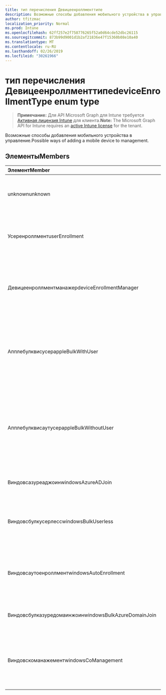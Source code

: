 ```yaml
---
title: тип перечисления Девицеенроллменттипе
description: Возможные способы добавления мобильного устройства в управление.
author: tfitzmac
localization_priority: Normal
ms.prod: Intune
ms.openlocfilehash: 62ff257e2f758776265f52a0d64cde52dbc26115
ms.sourcegitcommit: 873b99d9001d1b2af21836e47f15360b08e10a40
ms.translationtype: MT
ms.contentlocale: ru-RU
ms.lasthandoff: 02/26/2019
ms.locfileid: "30261966"
---
```

# <a name="deviceenrollmenttype-enum-type"></a><span data-ttu-id="aa69c-103">тип перечисления Девицеенроллменттипе</span><span class="sxs-lookup"><span data-stu-id="aa69c-103">deviceEnrollmentType enum type</span></span>

> <span data-ttu-id="aa69c-104">**Примечание:** Для API Microsoft Graph для Intune требуется [Активная лицензия Intune](https://go.microsoft.com/fwlink/?linkid=839381) для клиента.</span><span class="sxs-lookup"><span data-stu-id="aa69c-104">**Note:** The Microsoft Graph API for Intune requires an [active Intune license](https://go.microsoft.com/fwlink/?linkid=839381) for the tenant.</span></span>

<span data-ttu-id="aa69c-105">Возможные способы добавления мобильного устройства в управление.</span><span class="sxs-lookup"><span data-stu-id="aa69c-105">Possible ways of adding a mobile device to management.</span></span>

## <a name="members"></a><span data-ttu-id="aa69c-106">Элементы</span><span class="sxs-lookup"><span data-stu-id="aa69c-106">Members</span></span>
|<span data-ttu-id="aa69c-107">Элемент</span><span class="sxs-lookup"><span data-stu-id="aa69c-107">Member</span></span>|<span data-ttu-id="aa69c-108">Значение</span><span class="sxs-lookup"><span data-stu-id="aa69c-108">Value</span></span>|<span data-ttu-id="aa69c-109">Описание</span><span class="sxs-lookup"><span data-stu-id="aa69c-109">Description</span></span>|
|:---|:---|:---|
|<span data-ttu-id="aa69c-110">unknown</span><span class="sxs-lookup"><span data-stu-id="aa69c-110">unknown</span></span>|<span data-ttu-id="aa69c-111">нуль</span><span class="sxs-lookup"><span data-stu-id="aa69c-111">0</span></span>|<span data-ttu-id="aa69c-112">Значение по умолчанию: тип регистрации не был собран.</span><span class="sxs-lookup"><span data-stu-id="aa69c-112">Default value, enrollment type was not collected.</span></span>|
|<span data-ttu-id="aa69c-113">Усеренроллмент</span><span class="sxs-lookup"><span data-stu-id="aa69c-113">userEnrollment</span></span>|<span data-ttu-id="aa69c-114">1,1</span><span class="sxs-lookup"><span data-stu-id="aa69c-114">1</span></span>|<span data-ttu-id="aa69c-115">Управляемая пользователями регистрация через канал BYOD.</span><span class="sxs-lookup"><span data-stu-id="aa69c-115">User driven enrollment through BYOD channel.</span></span>|
|<span data-ttu-id="aa69c-116">Девицеенроллментманажер</span><span class="sxs-lookup"><span data-stu-id="aa69c-116">deviceEnrollmentManager</span></span>|<span data-ttu-id="aa69c-117">2</span><span class="sxs-lookup"><span data-stu-id="aa69c-117">2</span></span>|<span data-ttu-id="aa69c-118">Регистрация пользователей с помощью учетной записи менеджера регистрации устройств.</span><span class="sxs-lookup"><span data-stu-id="aa69c-118">User enrollment with a device enrollment manager account.</span></span>|
|<span data-ttu-id="aa69c-119">Апплебулквисусер</span><span class="sxs-lookup"><span data-stu-id="aa69c-119">appleBulkWithUser</span></span>|<span data-ttu-id="aa69c-120">4</span><span class="sxs-lookup"><span data-stu-id="aa69c-120">3</span></span>|<span data-ttu-id="aa69c-121">Массовая регистрация Apple с задачей пользователя.</span><span class="sxs-lookup"><span data-stu-id="aa69c-121">Apple bulk enrollment with user challenge.</span></span> <span data-ttu-id="aa69c-122">(Предотвращение выполнения данных, Apple Configurator)</span><span class="sxs-lookup"><span data-stu-id="aa69c-122">(DEP, Apple Configurator)</span></span>|
|<span data-ttu-id="aa69c-123">Апплебулквисаутусер</span><span class="sxs-lookup"><span data-stu-id="aa69c-123">appleBulkWithoutUser</span></span>|<span data-ttu-id="aa69c-124">4</span><span class="sxs-lookup"><span data-stu-id="aa69c-124">4</span></span>|<span data-ttu-id="aa69c-125">Массовая регистрация Apple без задачи пользователя.</span><span class="sxs-lookup"><span data-stu-id="aa69c-125">Apple bulk enrollment without user challenge.</span></span> <span data-ttu-id="aa69c-126">(Предотвращение выполнения данных, Apple Configurator, Mobile config)</span><span class="sxs-lookup"><span data-stu-id="aa69c-126">(DEP, Apple Configurator, Mobile Config)</span></span>|
|<span data-ttu-id="aa69c-127">Виндовсазуреаджоин</span><span class="sxs-lookup"><span data-stu-id="aa69c-127">windowsAzureADJoin</span></span>|<span data-ttu-id="aa69c-128">17:00</span><span class="sxs-lookup"><span data-stu-id="aa69c-128">5</span></span>|<span data-ttu-id="aa69c-129">ПриСоединение к Windows 10 Azure AD.</span><span class="sxs-lookup"><span data-stu-id="aa69c-129">Windows 10 Azure AD Join.</span></span>|
|<span data-ttu-id="aa69c-130">Виндовсбулкусерлесс</span><span class="sxs-lookup"><span data-stu-id="aa69c-130">windowsBulkUserless</span></span>|<span data-ttu-id="aa69c-131">6</span><span class="sxs-lookup"><span data-stu-id="aa69c-131">6</span></span>|<span data-ttu-id="aa69c-132">Массовая регистрация Windows 10 с помощью ICD с помощью сертификата.</span><span class="sxs-lookup"><span data-stu-id="aa69c-132">Windows 10 Bulk enrollment through ICD with certificate.</span></span>|
|<span data-ttu-id="aa69c-133">Виндовсаутоенроллмент</span><span class="sxs-lookup"><span data-stu-id="aa69c-133">windowsAutoEnrollment</span></span>|<span data-ttu-id="aa69c-134">7</span><span class="sxs-lookup"><span data-stu-id="aa69c-134">7</span></span>|<span data-ttu-id="aa69c-135">Автоматическая регистрация в Windows 10.</span><span class="sxs-lookup"><span data-stu-id="aa69c-135">Windows 10 automatic enrollment.</span></span> <span data-ttu-id="aa69c-136">(Добавление рабочей учетной записи)</span><span class="sxs-lookup"><span data-stu-id="aa69c-136">(Add work account)</span></span>|
|<span data-ttu-id="aa69c-137">Виндовсбулказуредомаинжоин</span><span class="sxs-lookup"><span data-stu-id="aa69c-137">windowsBulkAzureDomainJoin</span></span>|<span data-ttu-id="aa69c-138">8,5</span><span class="sxs-lookup"><span data-stu-id="aa69c-138">8</span></span>|<span data-ttu-id="aa69c-139">Массовый приСоединение к Windows 10 Azure AD.</span><span class="sxs-lookup"><span data-stu-id="aa69c-139">Windows 10 bulk Azure AD Join.</span></span>|
|<span data-ttu-id="aa69c-140">Виндовскоманажемент</span><span class="sxs-lookup"><span data-stu-id="aa69c-140">windowsCoManagement</span></span>|<span data-ttu-id="aa69c-141">10</span><span class="sxs-lookup"><span data-stu-id="aa69c-141">9</span></span>|<span data-ttu-id="aa69c-142">Управление с помощью Windows 10 инициировано с помощью автоПилота или групповой политики.</span><span class="sxs-lookup"><span data-stu-id="aa69c-142">Windows 10 Co-Management triggered by AutoPilot or Group Policy.</span></span>|



